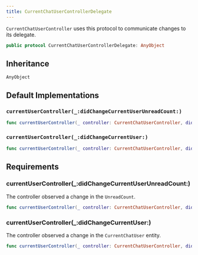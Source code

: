 ```yaml
---
title: CurrentChatUserControllerDelegate
---
```


`CurrentChatUserController` uses this protocol to communicate changes to its delegate.

``` swift
public protocol CurrentChatUserControllerDelegate: AnyObject 
```

## Inheritance

`AnyObject`

## Default Implementations

### `currentUserController(_:didChangeCurrentUserUnreadCount:)`

``` swift
func currentUserController(_ controller: CurrentChatUserController, didChangeCurrentUserUnreadCount: UnreadCount) 
```

### `currentUserController(_:didChangeCurrentUser:)`

``` swift
func currentUserController(_ controller: CurrentChatUserController, didChangeCurrentUser: EntityChange<CurrentChatUser>) 
```

## Requirements

### currentUserController(\_:​didChangeCurrentUserUnreadCount:​)

The controller observed a change in the `UnreadCount`.

``` swift
func currentUserController(_ controller: CurrentChatUserController, didChangeCurrentUserUnreadCount: UnreadCount)
```

### currentUserController(\_:​didChangeCurrentUser:​)

The controller observed a change in the `CurrentChatUser` entity.

``` swift
func currentUserController(_ controller: CurrentChatUserController, didChangeCurrentUser: EntityChange<CurrentChatUser>)
```
